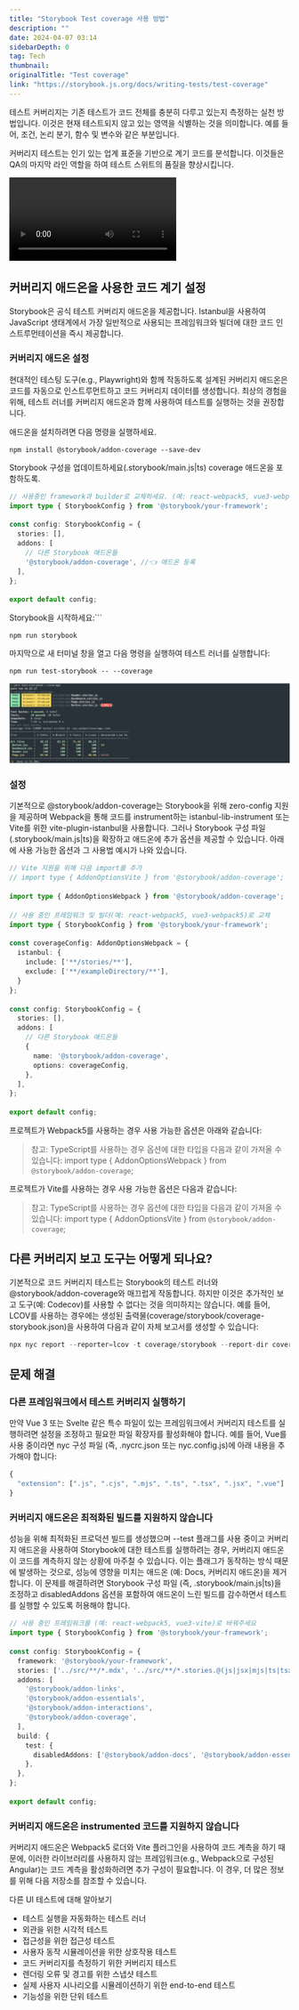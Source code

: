 ```yaml
---
title: "Storybook Test coverage 사용 방법"
description: ""
date: 2024-04-07 03:14
sidebarDepth: 0
tag: Tech
thumbnail: 
originalTitle: "Test coverage"
link: "https://storybook.js.org/docs/writing-tests/test-coverage"
---
```



테스트 커버리지는 기존 테스트가 코드 전체를 충분히 다루고 있는지 측정하는 실천 방법입니다. 이것은 현재 테스트되지 않고 있는 영역을 식별하는 것을 의미합니다. 예를 들어, 조건, 논리 분기, 함수 및 변수와 같은 부분입니다.

커버리지 테스트는 인기 있는 업계 표준을 기반으로 계기 코드를 분석합니다. 이것들은 QA의 마지막 라인 역할을 하여 테스트 스위트의 품질을 향상시킵니다.

<video autoplay playsinline loop>
  <source src="@source/docs/Tech/2024-04-07-Testcoverage/img/Testcoverage_0.mp4" type="video/mp4">
</video>

## 커버리지 애드온을 사용한 코드 계기 설정



Storybook은 공식 테스트 커버리지 애드온을 제공합니다. Istanbul을 사용하여 JavaScript 생태계에서 가장 일반적으로 사용되는 프레임워크와 빌더에 대한 코드 인스트루먼테이션을 즉시 제공합니다.

### 커버리지 애드온 설정

현대적인 테스팅 도구(e.g., Playwright)와 함께 작동하도록 설계된 커버리지 애드온은 코드를 자동으로 인스트루먼트하고 코드 커버리지 데이터를 생성합니다. 최상의 경험을 위해, 테스트 러너를 커버리지 애드온과 함께 사용하여 테스트를 실행하는 것을 권장합니다.

애드온을 설치하려면 다음 명령을 실행하세요.



```npm
npm install @storybook/addon-coverage --save-dev
```

 Storybook 구성을 업데이트하세요(.storybook/main.js|ts) coverage 애드온을 포함하도록.

```typescript
// 사용중인 framework과 builder로 교체하세요. (예: react-webpack5, vue3-webpack5)
import type { StorybookConfig } from '@storybook/your-framework';

const config: StorybookConfig = {
  stories: [],
  addons: [
    // 다른 Storybook 애드온들
    '@storybook/addon-coverage', //👈 애드온 등록
  ],
};

export default config;
```

Storybook을 시작하세요:```



```npm
npm run storybook
```

마지막으로 새 터미널 창을 열고 다음 명령을 실행하여 테스트 러너를 실행합니다:

```npm
npm run test-storybook -- --coverage
```

<img src="./img/Testcoverage_0.png" />



### 설정

기본적으로 @storybook/addon-coverage는 Storybook을 위해 zero-config 지원을 제공하며 Webpack을 통해 코드를 instrument하는 istanbul-lib-instrument 또는 Vite를 위한 vite-plugin-istanbul을 사용합니다. 그러나 Storybook 구성 파일(.storybook/main.js|ts)을 확장하고 애드온에 추가 옵션을 제공할 수 있습니다. 아래에 사용 가능한 옵션과 그 사용법 예시가 나와 있습니다.

```typescript
// Vite 지원을 위해 다음 import를 추가
// import type { AddonOptionsVite } from '@storybook/addon-coverage';

import type { AddonOptionsWebpack } from '@storybook/addon-coverage';

// 사용 중인 프레임워크 및 빌더(예: react-webpack5, vue3-webpack5)로 교체
import type { StorybookConfig } from '@storybook/your-framework';

const coverageConfig: AddonOptionsWebpack = {
  istanbul: {
    include: ['**/stories/**'],
    exclude: ['**/exampleDirectory/**'],
  }
};

const config: StorybookConfig = {
  stories: [],
  addons: [
    // 다른 Storybook 애드온들
    {
      name: '@storybook/addon-coverage',
      options: coverageConfig,
    },
  ],
};

export default config;
```

프로젝트가 Webpack5를 사용하는 경우 사용 가능한 옵션은 아래와 같습니다:



> 참고: TypeScript를 사용하는 경우 옵션에 대한 타입을 다음과 같이 가져올 수 있습니다:
import type { AddonOptionsWebpack } from `@storybook/addon-coverage`;

프로젝트가 Vite를 사용하는 경우 사용 가능한 옵션은 다음과 같습니다:

> 참고: TypeScript를 사용하는 경우 옵션에 대한 타입을 다음과 같이 가져올 수 있습니다:
import type { AddonOptionsVite } from `@storybook/addon-coverage`;

## 다른 커버리지 보고 도구는 어떻게 되나요?



기본적으로 코드 커버리지 테스트는 Storybook의 테스트 러너와 @storybook/addon-coverage와 매끄럽게 작동합니다. 하지만 이것은 추가적인 보고 도구(예: Codecov)를 사용할 수 없다는 것을 의미하지는 않습니다. 예를 들어, LCOV를 사용하는 경우에는 생성된 출력물(coverage/storybook/coverage-storybook.json)을 사용하여 다음과 같이 자체 보고서를 생성할 수 있습니다:

```typescript
npx nyc report --reporter=lcov -t coverage/storybook --report-dir coverage/storybook
```

## 문제 해결

### 다른 프레임워크에서 테스트 커버리지 실행하기



만약 Vue 3 또는 Svelte 같은 특수 파일이 있는 프레임워크에서 커버리지 테스트를 실행하려면 설정을 조정하고 필요한 파일 확장자를 활성화해야 합니다. 예를 들어, Vue를 사용 중이라면 nyc 구성 파일 (즉, .nycrc.json 또는 nyc.config.js)에 아래 내용을 추가해야 합니다:

```typescript
{
  "extension": [".js", ".cjs", ".mjs", ".ts", ".tsx", ".jsx", ".vue"]
}
```

### 커버리지 애드온은 최적화된 빌드를 지원하지 않습니다

성능을 위해 최적화된 프로덕션 빌드를 생성했으며 --test 플래그를 사용 중이고 커버리지 애드온을 사용하여 Storybook에 대한 테스트를 실행하려는 경우, 커버리지 애드온이 코드를 계측하지 않는 상황에 마주칠 수 있습니다. 이는 플래그가 동작하는 방식 때문에 발생하는 것으로, 성능에 영향을 미치는 애드온 (예: Docs, 커버리지 애드온)을 제거합니다. 이 문제를 해결하려면 Storybook 구성 파일 (즉, .storybook/main.js|ts)을 조정하고 disabledAddons 옵션을 포함하여 애드온이 느린 빌드를 감수하면서 테스트를 실행할 수 있도록 허용해야 합니다.



```typescript
// 사용 중인 프레임워크를 (예: react-webpack5, vue3-vite)로 바꿔주세요
import type { StorybookConfig } from '@storybook/your-framework';

const config: StorybookConfig = {
  framework: '@storybook/your-framework',
  stories: ['../src/**/*.mdx', '../src/**/*.stories.@(js|jsx|mjs|ts|tsx)'],
  addons: [
    '@storybook/addon-links',
    '@storybook/addon-essentials',
    '@storybook/addon-interactions',
    '@storybook/addon-coverage',
  ],
  build: {
    test: {
      disabledAddons: ['@storybook/addon-docs', '@storybook/addon-essentials/docs'],
    },
  },
};

export default config;
```

### 커버리지 애드온은 instrumented 코드를 지원하지 않습니다

커버리지 애드온은 Webpack5 로더와 Vite 플러그인을 사용하여 코드 계측을 하기 때문에, 이러한 라이브러리를 사용하지 않는 프레임워크(e.g., Webpack으로 구성된 Angular)는 코드 계측을 활성화하려면 추가 구성이 필요합니다. 이 경우, 더 많은 정보를 위해 다음 저장소를 참조할 수 있습니다.

다른 UI 테스트에 대해 알아보기


- 테스트 실행을 자동화하는 테스트 러너
- 외관을 위한 시각적 테스트
- 접근성을 위한 접근성 테스트
- 사용자 동작 시뮬레이션을 위한 상호작용 테스트
- 코드 커버리지를 측정하기 위한 커버리지 테스트
- 렌더링 오류 및 경고를 위한 스냅샷 테스트
- 실제 사용자 시나리오를 시뮬레이션하기 위한 end-to-end 테스트
- 기능성을 위한 단위 테스트